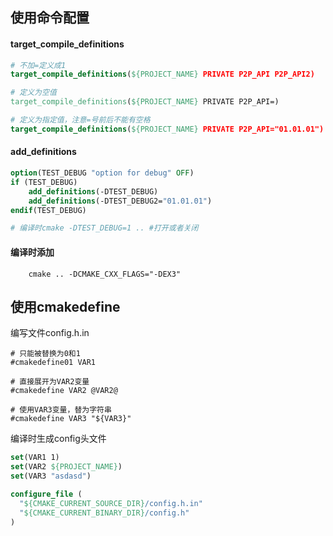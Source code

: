 ## 使用命令配置
#### target_compile_definitions

```CMAKE
# 不加=定义成1
target_compile_definitions(${PROJECT_NAME} PRIVATE P2P_API P2P_API2)

# 定义为空值
target_compile_definitions(${PROJECT_NAME} PRIVATE P2P_API=)

# 定义为指定值，注意=号前后不能有空格
target_compile_definitions(${PROJECT_NAME} PRIVATE P2P_API="01.01.01")
```


#### add_definitions
```cmake
option(TEST_DEBUG "option for debug" OFF) 
if (TEST_DEBUG) 
	add_definitions(-DTEST_DEBUG) 
	add_definitions(-DTEST_DEBUG2="01.01.01")
endif(TEST_DEBUG)

# 编译时cmake -DTEST_DEBUG=1 .. #打开或者关闭
```

#### 编译时添加
``` shell
	cmake .. -DCMAKE_CXX_FLAGS="-DEX3"
```


## 使用cmakedefine
编写文件config.h.in

```
# 只能被替换为0和1
#cmakedefine01 VAR1  

# 直接展开为VAR2变量
#cmakedefine VAR2 @VAR2@  

# 使用VAR3变量，替为字符串
#cmakedefine VAR3 "${VAR3}"

```

编译时生成config头文件
```cmake
set(VAR1 1)  
set(VAR2 ${PROJECT_NAME})  
set(VAR3 "asdasd")

configure_file (
  "${CMAKE_CURRENT_SOURCE_DIR}/config.h.in"
  "${CMAKE_CURRENT_BINARY_DIR}/config.h"
)
```


